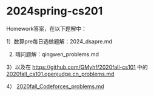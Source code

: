 # 2024spring-cs201

Homework答案，在以下题解中：

1）数算pre每日选做题解：2024_dsapre.md

2) 晴问题解：qingwen_problems.md

3）以及在 https://github.com/GMyhf/2020fall-cs101 中的
[2020fall_cs101.openjudge.cn_problems.md](https://github.com/GMyhf/2020fall-cs101/blob/main/2020fall_cs101.openjudge.cn_problems.md)

4）
[2020fall_Codeforces_problems.md](https://github.com/GMyhf/2020fall-cs101/blob/main/2020fall_Codeforces_problems.md)
